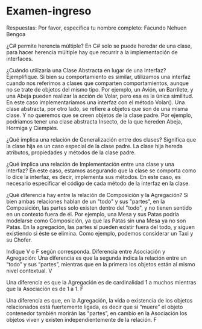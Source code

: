 # Examen-ingreso
Respuestas:
Por favor, especifica tu nombre completo: Facundo Nehuen Bengoa

¿C# permite herencia múltiple?
En C# solo se puede heredar de una clase, para hacer herencia múltiple hay que recurrir a la implementación de interfaces.

¿Cuándo utilizaría una Clase Abstracta en lugar de una Interfaz? Ejemplifique.
Si bien su comportamiento es similar, utilizamos una interfaz cuando nos referimos a clases que comparten comportamientos, aunque no se trate de objetos del mismo tipo. Por ejemplo, un Avión, un Barrilete, y una Abeja pueden realizar la acción de Volar, pero esa es la única similitud. En este caso implementaríamos una interfaz con el método Volar().
Una clase abstracta, por otro lado, se refiere a objetos que son de una misma clase. Y no queremos que se creen objetos de la clase padre.
Por ejemplo, podríamos tener una clase abstracta Insecto, de la que hereden Abeja, Hormiga y Ciempiés.

¿Qué implica una relación de Generalización entre dos clases?
Significa que la clase hija es un caso especial de la clase padre. La clase hija hereda atributos, propiedades y métodos de la clase padre.

¿Qué implica una relación de Implementación entre una clase y una interfaz?
En este caso, estamos asegurando que la clase se comporta como lo dice la interfaz, es decir, implementa sus métodos. En este caso, es necesario especificar el código de cada método de la interfaz en la clase.

¿Qué diferencia hay entre la relación de Composición y la Agregación?
Si bien ambas relaciones hablan de un "todo" y sus "partes", en la Composición, las partes solo existen dentro del "todo", y no tienen sentido en un contexto fuera de él. Por ejemplo, una Mesa y sus Patas podría modelarse como Composición, ya que las Patas sin una Mesa ya no son Patas.
En la agregación, las partes sí pueden existir fuera del todo, y siguen existiendo si éste se elimina. Como ejemplo, podemos considerar un Taxi y su Chofer.

Indique V o F según corresponda. Diferencia entre Asociación y Agregación:
Una diferencia es que la segunda indica la relación entre un “todo” y sus “partes”, mientras que en la primera los objetos están al mismo nivel contextual.
V

Una diferencia es que la Agregación es de cardinalidad 1 a muchos mientras que la Asociación es de 1 a 1.
F

Una diferencia es que, en la Agregación, la vida o existencia de los objetos relacionados está fuertemente ligada, es decir que si “muere” el objeto contenedor también morirán las “partes”, en cambio en la Asociación los objetos viven y existen independientemente de la relación.
F
